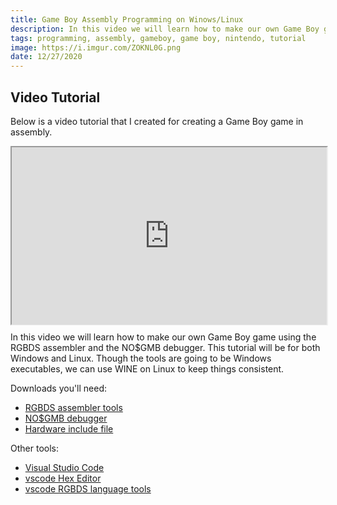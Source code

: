 ```yaml
---
title: Game Boy Assembly Programming on Winows/Linux
description: In this video we will learn how to make our own Game Boy game using the RGBDS assembler and the NO$GMB debugger. This tutorial will be for both Windows and Linux
tags: programming, assembly, gameboy, game boy, nintendo, tutorial
image: https://i.imgur.com/ZOKNL0G.png
date: 12/27/2020
---
```


## Video Tutorial
Below is a video tutorial that I created for creating a Game Boy game in assembly.

<div style="width:100%;padding-top:56.25%;position:relative;">
<iframe id="lbry-iframe" style="min-width:100%;min-height:100%;position:absolute;top:0;" src="https://odysee.com/$/embed/gameboy-assembly-programming-part-1/922c0bd0d5e2118279478364b3a6e264894781d2?r=ADFyutPrdNN3xuY5hGCkWmLMoBoZopMg" allowfullscreen></iframe>
</div>

In this video we will learn how to make our own Game Boy game using the RGBDS assembler and the NO$GMB debugger. This tutorial will be for both Windows and Linux. Though the tools are going to be Windows executables, we can use WINE on Linux to keep things consistent.

Downloads you'll need:
- [RGBDS assembler tools](https://github.com/gbdev/rgbds/releases)
- [NO$GMB debugger](https://problemkaputt.de/gmb.htm)
- [Hardware include file](https://raw.githubusercontent.com/gbdev/hardware.inc/3082d5d5e92652024d39a1e0033245227c5acbbc/hardware.inc)

Other tools:
- [Visual Studio Code](https://code.visualstudio.com/)
- [vscode Hex Editor](https://marketplace.visualstudio.com/items?itemName=ms-vscode.hexeditor)
- [vscode RGBDS language tools](https://marketplace.visualstudio.com/items?itemName=donaldhays.rgbds-z80)
